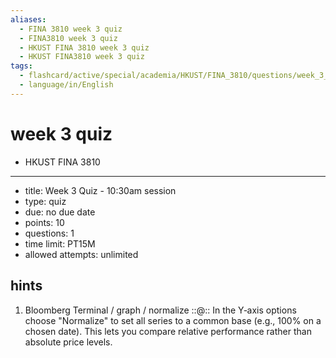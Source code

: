 ```yaml
---
aliases:
  - FINA 3810 week 3 quiz
  - FINA3810 week 3 quiz
  - HKUST FINA 3810 week 3 quiz
  - HKUST FINA3810 week 3 quiz
tags:
  - flashcard/active/special/academia/HKUST/FINA_3810/questions/week_3_quiz
  - language/in/English
---
```


# week 3 quiz

- HKUST FINA 3810

---

- title: Week 3 Quiz - 10:30am session
- type: quiz
- due: no due date
- points: 10
- questions: 1
- time limit: PT15M
- allowed attempts: unlimited

## hints

1. Bloomberg Terminal / graph / normalize ::@:: In the Y‑axis options choose "Normalize" to set all series to a common base \(e.g., 100% on a chosen date\). This lets you compare relative performance rather than absolute price levels. <!--SR:!2025-10-06,4,270!2025-10-06,4,270-->
